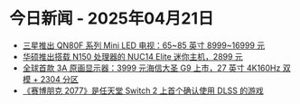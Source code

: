 # 今日新闻 - 2025年04月21日
- [三星推出 QN80F 系列 Mini LED 电视：65~85 英寸 8999~16999 元](https://www.ithome.com/0/846/654.htm)
- [华硕推出搭载 N150 处理器的 NUC14 Elite 迷你主机，2899 元](https://www.ithome.com/0/846/653.htm)
- [全球首款 3A 原画显示器：3999 元海信大圣 G9 上市，27 英寸 4K160Hz 双模 + 2304 分区](https://www.ithome.com/0/846/656.htm)
- [《赛博朋克 2077》是任天堂 Switch 2 上首个确认使用 DLSS 的游戏](https://www.ithome.com/0/846/655.htm)
